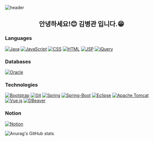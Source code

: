 ![header](https://capsule-render.vercel.app/api?type=wave&color=auto&height=300&section=header&text=Welcome%20my_Blog&fontSize=90)
<h2 align="center"><!--<img src="https://raw.githubusercontent.com/mrz1836/mrz1836/master/.github/IMAGES/wave.gif?v=1" width="30">-->안녕하세요!😊 김병관 입니다.😁</h2>
<p align="center">
</p>

### Languages
[![Java](https://img.shields.io/badge/-Java-000?logo=Java)](https://java.com/)
[![JavaScript](https://img.shields.io/badge/-JavaScript-000?logo=JavaScript)](https://www.javascript.com/)
[![CSS](https://img.shields.io/badge/-CSS-000?logo=CSS3)](https://en.wikipedia.org/wiki/CSS)
[![HTML](https://img.shields.io/badge/-HTML-000?logo=HTML5)](https://www.w3schools.com/html/)
[![JSP](https://img.shields.io/badge/-JSP-000?logo=JSP)](#)
[![jQuery](https://img.shields.io/badge/-jQuery-000?logo=jQuery)](https://www.jQuery.com/jQuery/)


### Databases
[![Oracle](https://img.shields.io/badge/-Oracle-000?logo=Oracle&logoColor=white)](https://www.Oracle.com/downloads/)

### Technologies
[![Bootstrap](https://img.shields.io/badge/-Bootstrap-000?logo=Bootstrap)](https://getbootstrap.com/)
[![Git](https://img.shields.io/badge/-Git-000?logo=Git)](https://git-scm.com/)
[![Spring](https://img.shields.io/badge/-Spring-000?logo=Spring)](https://spring.io/)
[![Spring-Boot](https://img.shields.io/badge/-SpringBoot-000?logo=Spring-Boot)](https://spring.io/projects/spring-boot)
[![Eclipse](https://img.shields.io/badge/-Eclipse-000?logo=Eclipse)](https://www.eclipse.org/)
[![Apache Tomcat](https://img.shields.io/badge/-Tomcat-000?logo=Tomcat)](https://tomcat.apache.org/)
[![Vue.js](https://img.shields.io/badge/-Vue.js-000?logo=Vue.js)](https://v3-docs.vuejs-korea.org/)
[![DBeaver](https://img.shields.io/badge/-DBeaver-000?logo=DBeaver)](https://dbeaver.io/download/)

### Notion
[![Notion](https://img.shields.io/badge/-Notion-000?logo=Notion)](https://www.notion.so/Photo_album-22-06-06-5a3150d292b746ae811f135e174ddaea)


 ![Anurag's GitHub stats]([https://github-readme-stats].vercel.app/api?username=Byeong-Gwan&show_icons=true&theme=transparent)


